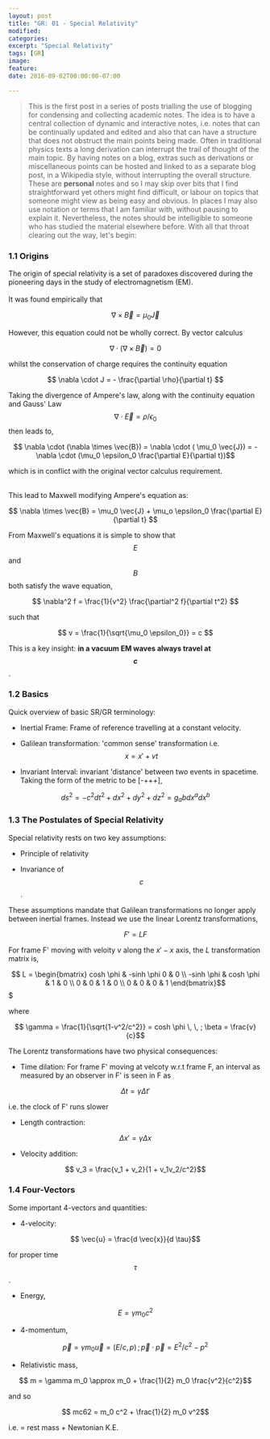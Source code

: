 ```yaml
---
layout: post
title: "GR: 01 - Special Relativity"
modified:
categories:
excerpt: "Special Relativity"
tags: [GR]
image:
feature:
date: 2016-09-02T00:00:00-07:00

---
```


>This is the first post in a series of posts trialling the use of blogging for condensing and collecting academic notes. The idea is to have a central collection of dynamic and interactive notes, i.e. notes that can be continually updated and edited and also that can have a structure that does not obstruct the main points being made. Often in traditional physics texts a long derivation can interrupt the trail of thought of the main topic. By having notes on a blog, extras such as derivations or miscellaneous points can be hosted and linked to as a separate blog post, in a Wikipedia style, without interrupting the overall structure. These are **personal** notes and so I may skip over bits that I find straightforward yet others might find difficult, or labour on topics that someone might view as being easy and obvious. In places I may also use notation or terms that I am familiar with, without pausing to explain it. Nevertheless, the notes should be intelligible to someone who has studied the material elsewhere before. With all that throat clearing out the way, let's begin:

### 1.1 Origins
The origin of special relativity is a set of paradoxes discovered during the pioneering days in the study of electromagnetism (EM). <br> <br> It was found empirically that

$$ \nabla \times \vec{B} = \mu_0 \vec{J} $$

However, this equation could not be wholly correct. By vector calculus

 $$\nabla \cdot(\nabla \times \vec{B})=0$$

 whilst the conservation of charge requires the continuity equation

$$ \nabla \cdot J = - \frac{\partial \rho}{\partial t} $$

Taking the divergence of Ampere's law, along with the continuity equation and Gauss' Law $$\nabla \cdot \vec{E} = \rho/\epsilon_0$$ then leads to,

$$ \nabla \cdot (\nabla \times \vec{B}) = \nabla \cdot ( \mu_0 \vec{J}) = - \nabla \cdot (\mu_0 \epsilon_0 \frac{\partial E}{\partial t})$$

which is in conflict with the original vector calculus requirement. <br> <br>

This lead to Maxwell modifying Ampere's equation as:

$$ \nabla \times \vec{B} = \mu_0 \vec{J} + \mu_o \epsilon_0 \frac{\partial E}{\partial t} $$

From Maxwell's equations it is simple to show that $$ E$$ and $$ B$$ both satisfy the wave equation,

$$ \nabla^2 f = \frac{1}{v^2} \frac{\partial^2 f}{\partial t^2} $$

such that

$$ v = \frac{1}{\sqrt{\mu_0 \epsilon_0}} =  c $$

This is a key insight: **in a vacuum EM waves always travel at $$c$$**.

### 1.2 Basics

Quick overview of basic SR/GR terminology:

* Inertial Frame: Frame of reference travelling at a constant velocity.

* Galilean transformation: 'common sense' transformation i.e. $$ x = x' +vt$$

* Invariant Interval: invariant 'distance' between two events in spacetime. Taking the form of the metric to be [-+++],

$$ ds^2 = -c^2 dt^2 + dx^2 +dy^2 +dz^2 = g_ab dx^a dx^b$$

### 1.3 The Postulates of Special Relativity

Special relativity rests on two key assumptions:

* Principle of relativity

* Invariance of $$ c$$.

These assumptions mandate that Galilean transformations no longer apply between inertial frames. Instead we use the linear Lorentz transformations,

$$ F' = L F$$

For frame F' moving with veloity $v$ along the $x'-x$ axis, the *L* transformation matrix is,

$$ L =
\begin{bmatrix}
cosh \phi & -sinh \phi 0 & 0 \\
-sinh \phi & cosh \phi & 1 & 0 \\
0 & 0 & 1 & 0 \\
0 & 0 & 0 & 1  
\end{bmatrix}$$$

where

$$ \gamma = \frac{1}{\sqrt{1-v^2/c^2}} = cosh \phi \, \, ; \beta = \frac{v}{c}$$


The Lorentz transformations have two physical consequences:

* Time dilation: For frame F' moving at velcoty w.r.t frame F, an interval as measured by an observer in F' is seen in F as

$$ \Delta t = \gamma \Delta t'$$

i.e. the clock of F' runs slower

* Length contraction:

$$ \Delta x' = \gamma \Delta x$$

* Velocity addition:

$$ v_3 = \frac{v_1 + v_2}{1 + v_1v_2/c^2}$$

### 1.4 Four-Vectors
Some important 4-vectors and quantities:

* 4-velocity:

$$ \vec{u} = \frac{d \vec{x}}{d \tau}$$

for proper time $$ \tau$$.

* Energy,

$$ E = \gamma m_0 c^2$$

* 4-momentum,

$$ \vec{p} = \gamma m_0 \vec{u} = (E/c, p) \, ; \vec{p} \cdot \vec{p} = E^2/c^2 - p^2$$

* Relativistic mass,

$$ m = \gamma m_0 \approx m_0 + \frac{1}{2} m_0 \frac{v^2}{c^2}$$

and so

$$ mc62 = m_0 c^2 + \frac{1}{2} m_0 v^2$$

i.e. = rest mass + Newtonian K.E.
